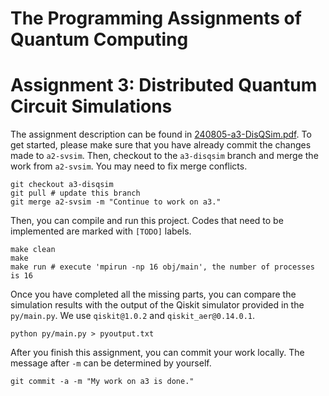 # The Programming Assignments of Quantum Computing

# Assignment 3: Distributed Quantum Circuit Simulations

The assignment description can be found in [240805-a3-DisQSim.pdf](https://github.com/bdis-q/QSimLab/blob/a3-disqsim/240805-a3-DisQSim.pdf). 
To get started, please make sure that you have already commit the changes made to `a2-svsim`. Then, checkout to the `a3-disqsim` branch and merge the work from `a2-svsim`. 
You may need to fix merge conflicts. 

```shell
git checkout a3-disqsim
git pull # update this branch
git merge a2-svsim -m "Continue to work on a3."
```

Then, you can compile and run this project. Codes that need to be implemented are marked with `[TODO]` labels. 

```shell
make clean
make
make run # execute 'mpirun -np 16 obj/main', the number of processes is 16
```

Once you have completed all the missing parts, you can compare the simulation results with the output of the Qiskit simulator provided in the `py/main.py`. We use `qiskit@1.0.2` and `qiskit_aer@0.14.0.1`. 

```shell
python py/main.py > pyoutput.txt
```

After you finish this assignment, you can commit your work locally. The message after `-m` can be determined by yourself. 

```shell
git commit -a -m "My work on a3 is done."
```
